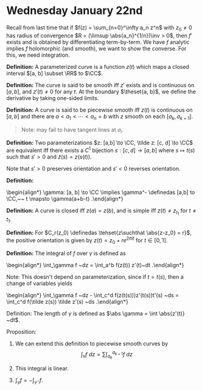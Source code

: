 # Wednesday January 22nd

Recall from last time that if $f(z) = \sum_{n=0}^\infty a_n z^n$ with $z_0 \neq 0$ has radius of convergence $R = (\limsup \abs{a_n}^{1/n})\inv > 0$, then
$f'$ exists and is obtained by differentiating term-by-term.
We have $f$ analytic implies $f$ holomorphic (and smooth), we want to show the converse.
For this, we need integration.

**Definition:**
A parameterized curve is a function $z(t)$ which maps a closed interval $[a, b] \subset \RR$ to $\CC$.

**Definition:**
The curve is said to be smooth iff $z'$ exists and is continuous on $[a,b]$, and $z'(t) \neq 0$ for any $t$.
At the boundary $\theset{a, b}$, we define the derivative by taking one-sided limits.

**Definition:**
A curve is said to be piecewise smooth iff $z(t)$ is continuous on $[a, b]$ and there are $a < a_1 < \cdots < a_n = b$ with $z$ smooth on each $[a_k, a_{k+1}]$.

> Note: may fail to have tangent lines at $a_i$.

**Definition:**
Two parameterizations $z: [a,b] \to \CC, \tilde z: [c, d] \to \CC$ are equivalent iff there exists a $C^1$ bijection $s: [c, d] \to [a, b]$ where $s \mapsto t(s)$ such that $s'>0$ and $\tilde z(s) = z(s(t))$.

Note that $s' > 0$ preserves orientation and $s'<0$ reverses orientation.

**Definition:**

\begin{align*}
\gamma: [a, b] \to \CC \implies \gamma^- \definedas [a,b] to \CC,~~ t \mapsto \gamma(a+b-t)
.\end{align*}

**Definition:**
A curve is closed iff $z(a) = z(b)$, and is simple iff $z(t) \neq z_{t_1}$ for $t\neq t_1$.

**Definition:**
For $C_r(z_0) \definedas \tehset{z\suchthat \abs{z-z_0} = r}$, the positive orientation is given by $z(t) = z_0 + re^{2\pi i t}$ for $t\in [0, 1]$.

**Definition:**
The integral of $f$ over $\gamma$ is defined as

\begin{align*}
\int_\gamma f ~dz = \int_a^b f(z(t)) z'(t)~dt
.\end{align*}

Note: 
This doesn't depend on parameterization, since if $t = t(s)$, then a change of variables yields

\begin{align*}
\int_\gamma f ~dz - \int_c^d f(z(t(s)))z'(t(s))t'(s) ~ds = \int_c^d f(\tilde z(s)) \tilde z'(s) ~ds
.\end{align*}

Definition:
The length of $\gamma$ is defined as $\abs \gamma = \int \abs{z'(t)} ~dt$.

Proposition:

1. We can extend this definition to piecewise smooth curves by 
$$
\int_\gamma f~dz = \sum \int_{a_k}^{a_{k+1}} f ~dz
$$

2. This integral is linear.

3. $\int_\gamma f = -\int_{\gamma^-} f$.
